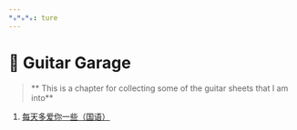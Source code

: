 ```yaml
---
ᴴₒᴴₒᴴₒ: ture
---
```


# **:guitar: Guitar Garage**

>** This is a chapter for collecting some of the guitar sheets that I am into**

1. [每天多爱你一些（国语）](./Sheet/每天多爱你一些.md)
